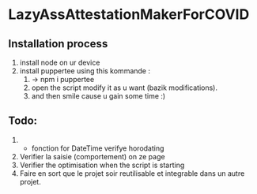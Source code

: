 # LazyAssAttestationMakerForCOVID

## Installation process

1. install node on ur device 
2. install puppertee using this kommande :
   1. -> npm i puppertee 
   2. open the script modify it as u want (bazik modifications). 
   3. and then smile cause u gain some time :)

   

## Todo:
1. + fonction for DateTime verifye horodating 
2. Verifier la saisie (comportement) on ze page 
3. Verifier the optimisation when the script is starting 
4. Faire en sort que le projet soir reutilisable et integrable dans un autre projet.
